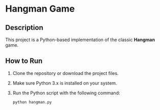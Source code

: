 # Hangman Game


## Description
This project is a Python-based implementation of the classic **Hangman** game.

## How to Run
1. Clone the repository or download the project files.
2. Make sure Python 3.x is installed on your system.
3. Run the Python script with the following command:

   ```bash
   python hangman.py
